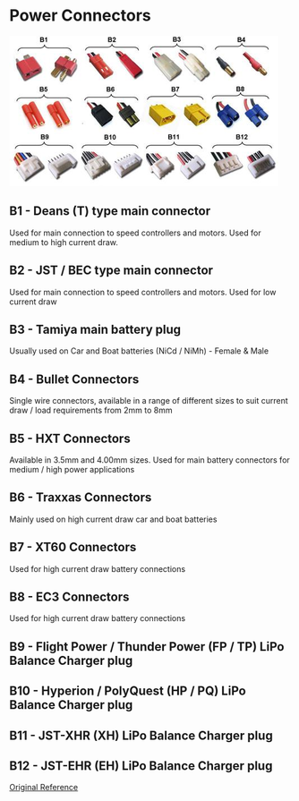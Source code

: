 # Power Connectors

![](power-connectors.jpg)

## B1 - Deans (T) type main connector

Used for main connection to speed controllers and motors. Used for medium to high current draw.

## B2 - JST / BEC type main connector

Used for main connection to speed controllers and motors. Used for low current draw

## B3 - Tamiya main battery plug

Usually used on Car and Boat batteries (NiCd / NiMh) - Female & Male

## B4 - Bullet Connectors

Single wire connectors, available in a range of different sizes to suit current draw / load requirements from 2mm to 8mm

## B5 - HXT Connectors

Available in 3.5mm and 4.00mm sizes. Used for main battery connectors for medium / high power applications

## B6 - Traxxas Connectors

Mainly used on high current draw car and boat batteries

## B7 - XT60 Connectors

Used for high current draw battery connections

## B8 - EC3 Connectors

Used for high current draw battery connections

## B9 - Flight Power / Thunder Power (FP / TP) LiPo Balance Charger plug

## B10 - Hyperion / PolyQuest (HP / PQ) LiPo Balance Charger plug

## B11 - JST-XHR (XH) LiPo Balance Charger plug

## B12 - JST-EHR (EH) LiPo Balance Charger plug

[Original Reference](https://www.hobbywingdirect.com/blogs/news/14906981-rc-101-battery-balance-connector-type)
